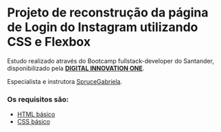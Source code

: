 # Projeto de reconstrução da página de Login do Instagram utilizando CSS e Flexbox

Estudo realizado através do Bootcamp fullstack-developer do Santander, disponibilizado pela <strong><a href="https://web.digitalinnovation.one/">DIGITAL INNOVATION ONE</a></strong>.

Especialista e instrutora [SpruceGabriela](https://github.com/SpruceGabriela/ "SpruceGabriela").

### Os requisitos são:

* [HTML básico](https://www.w3schools.com/html/)
* [CSS básico](https://developer.mozilla.org/pt-BR/docs/Web/CSS)


